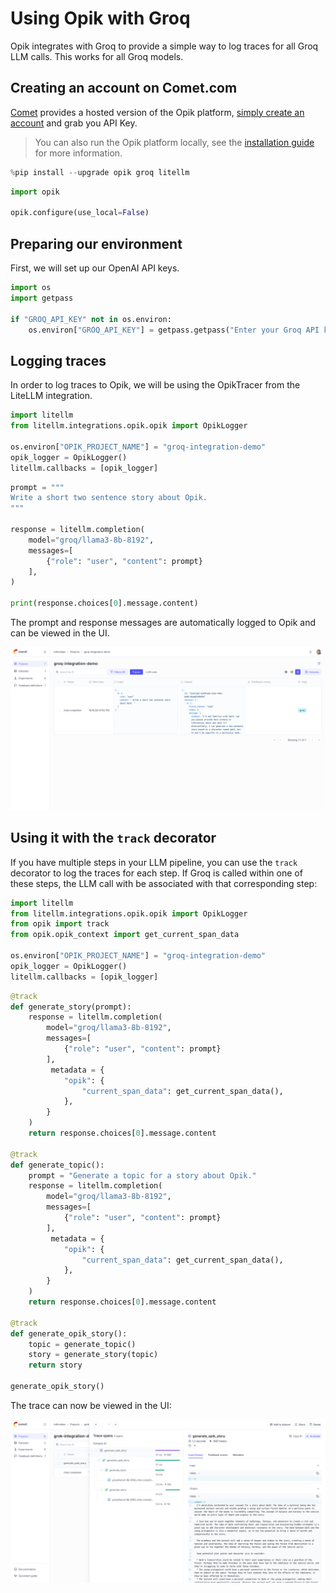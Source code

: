 # Using Opik with Groq

Opik integrates with Groq to provide a simple way to log traces for all Groq LLM calls. This works for all Groq models.

## Creating an account on Comet.com

[Comet](https://www.comet.com/site?from=llm&utm_source=opik&utm_medium=colab&utm_content=openai&utm_campaign=opik) provides a hosted version of the Opik platform, [simply create an account](https://www.comet.com/signup?from=llm&utm_source=opik&utm_medium=colab&utm_content=openai&utm_campaign=opik) and grab you API Key.

> You can also run the Opik platform locally, see the [installation guide](https://www.comet.com/docs/opik/self-host/overview/?from=llm&utm_source=opik&utm_medium=colab&utm_content=openai&utm_campaign=opik) for more information.


```python
%pip install --upgrade opik groq litellm
```


```python
import opik

opik.configure(use_local=False)
```

## Preparing our environment

First, we will set up our OpenAI API keys.


```python
import os
import getpass

if "GROQ_API_KEY" not in os.environ:
    os.environ["GROQ_API_KEY"] = getpass.getpass("Enter your Groq API key: ")
```

## Logging traces

In order to log traces to Opik, we will be using the OpikTracer from the LiteLLM integration.


```python
import litellm
from litellm.integrations.opik.opik import OpikLogger

os.environ["OPIK_PROJECT_NAME"] = "groq-integration-demo"
opik_logger = OpikLogger()
litellm.callbacks = [opik_logger]
```


```python
prompt = """
Write a short two sentence story about Opik.
"""

response = litellm.completion(
    model="groq/llama3-8b-8192",
    messages=[
        {"role": "user", "content": prompt}
    ],
)

print(response.choices[0].message.content)
```

The prompt and response messages are automatically logged to Opik and can be viewed in the UI.

![Groq Cookbook](https://raw.githubusercontent.com/comet-ml/opik/main/apps/opik-documentation/documentation/static/img/cookbook/groq_trace_cookbook.png)

## Using it with the `track` decorator

If you have multiple steps in your LLM pipeline, you can use the `track` decorator to log the traces for each step. If Groq is called within one of these steps, the LLM call with be associated with that corresponding step:


```python
import litellm
from litellm.integrations.opik.opik import OpikLogger
from opik import track
from opik.opik_context import get_current_span_data

os.environ["OPIK_PROJECT_NAME"] = "groq-integration-demo"
opik_logger = OpikLogger()
litellm.callbacks = [opik_logger]
```


```python
@track
def generate_story(prompt):
    response = litellm.completion(
        model="groq/llama3-8b-8192",
        messages=[
            {"role": "user", "content": prompt}
        ],
         metadata = {
            "opik": {
                "current_span_data": get_current_span_data(),
            },
        }
    )
    return response.choices[0].message.content

@track
def generate_topic():
    prompt = "Generate a topic for a story about Opik."
    response = litellm.completion(
        model="groq/llama3-8b-8192",
        messages=[
            {"role": "user", "content": prompt}
        ],
         metadata = {
            "opik": {
                "current_span_data": get_current_span_data(),
            },
        }
    )
    return response.choices[0].message.content

@track
def generate_opik_story():
    topic = generate_topic()
    story = generate_story(topic)
    return story

generate_opik_story()
```

The trace can now be viewed in the UI:

![Groq Cookbook](https://raw.githubusercontent.com/comet-ml/opik/main/apps/opik-documentation/documentation/static/img/cookbook/groq_trace_decorator_cookbook.png)


